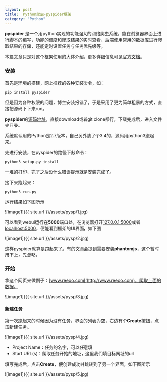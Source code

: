 ```yaml
---
layout: post
title:  Python爬虫-pyspider框架
category: "Python"
---
```


**pyspider** 是一个用python实现的功能强大的网络爬虫系统，能在浏览器界面上进行脚本的编写，功能的调度和爬取结果的实时查看，后端使用常用的数据库进行爬取结果的存储，还能定时设置任务与任务优先级等。

本篇文章只是对这个框架使用的大体介绍，更多详细信息可见[官方文档](http://docs.pyspider.org/en/latest/)。

<h3>安装</h3>

首先是环境的搭建，网上推荐的各种安装命令，如：

	pip install pyspider
	
但是因为各种权限的问题，博主安装报错了，于是采用了更为简单粗暴的方式，直接把源码下下来run。

**pyspider**的[源码地址](https://github.com/binux/pyspider)，直接download或者git clone都行，下载完成后，进入文件夹目录。

系统默认用的Python是2.7版本，自己另外装了个3.4的，源码用python3跑起来。

先进行安装，在pyspider的路径下敲命令：

	python3 setup.py install
	
一堆的打印，完了之后没什么错误提示就是安装完成了。

接下来跑起来：

	python3 run.py 
	
运行结果如下图所示

![image1]({{ site.url }}/assets/pysp/1.jpg)

可以看到webui运行在**5000**端口处，在浏览器打开[127.0.0.1:5000](http://127.0.0.1:5000)或者[localhost:5000](http://localhost:5000)，便能看到框架的UI界面，如下图

![image1]({{ site.url }}/assets/pysp/2.jpg)

这样pyspider就算是跑起来了。有的文章会提到需要安装**phantomjs**，这个暂时用不上，先忽略。


<h3>开始</h3>

拿这个网页来做例子：[www.reeoo.com](http://www.reeoo.com)，爬取上面的数据。

![image1]({{ site.url }}/assets/pysp/3.jpg)

<h4>新建任务</h4>

第一次跑起来的时候因为没有任务，界面的列表为空，右边有个**Create**按钮，点击新建任务。

![image1]({{ site.url }}/assets/pysp/4.jpg)

+	Project Name：任务的名字，可以任意填
+	Start URL(s)：爬取任务开始的地址，这里我们填目标网址的url

填写完成后，点击**Create**，便创建成功并跳转到了另一个界面，如下图所示

![image1]({{ site.url }}/assets/pysp/5.jpg)







